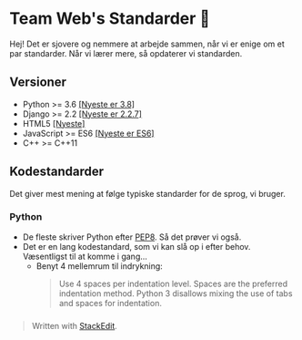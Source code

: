 
# Team Web's Standarder :rocket:

Hej! Det er sjovere og nemmere at arbejde sammen, når vi er enige om et par standarder. Når vi lærer mere, så opdaterer vi standarden.

## Versioner 
- Python >= 3.6 [[Nyeste er 3.8]](https://docs.python.org/3/)
- Django >= 2.2 [[Nyeste er 2.2.7]](https://docs.djangoproject.com/en/2.2/)
- HTML5 [[Nyeste]](https://www.w3schools.com/html/html5_intro.asp)
- JavaScript >= ES6 [[Nyeste er ES6]](https://www.w3schools.com/js/js_es6.asp)
- C++ >= C++11 

## Kodestandarder
Det giver mest mening at følge typiske standarder for de sprog, vi bruger.
### Python
- De fleste skriver Python efter [PEP8](https://www.python.org/dev/peps/pep-0008/). Så det prøver vi også.
- Det er en lang kodestandard, som vi kan slå op i efter behov. Væsentligst til at komme i gang...
	* Benyt 4 mellemrum til indrykning:
		> Use 4 spaces per indentation level.
		> Spaces are the preferred indentation method.
		> Python 3 disallows mixing the use of tabs and spaces for indentation.
###
> Written with [StackEdit](https://stackedit.io/).
<!--stackedit_data:
eyJoaXN0b3J5IjpbLTE2NjQ0ODMzNjAsLTIwNTE2NDE4ODUsNT
g2NjI4MTk1XX0=
-->